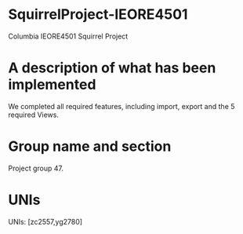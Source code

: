 # SquirrelProject-IEORE4501
Columbia IEORE4501 Squirrel Project

# A description of what has been implemented
We completed all required features, including import, export and the 5 required Views.

# Group name and section
Project group 47.

# UNIs
UNIs: [zc2557,yg2780]


